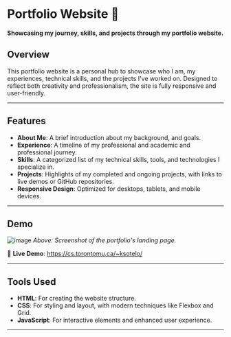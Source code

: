 # Portfolio Website 🌟  
**Showcasing my journey, skills, and projects through my portfolio website.**

## Overview  
This portfolio website is a personal hub to showcase who I am, my experiences, technical skills, and the projects I've worked on. Designed to reflect both creativity and professionalism, the site is fully responsive and user-friendly.

---

## Features  
- **About Me**: A brief introduction about my background, and goals.  
- **Experience**: A timeline of my professional and academic and professional journey.  
- **Skills**: A categorized list of my technical skills, tools, and technologies I specialize in.  
- **Projects**: Highlights of my completed and ongoing projects, with links to live demos or GitHub repositories.  
- **Responsive Design**: Optimized for desktops, tablets, and mobile devices.  

---

## Demo  
![image](https://github.com/user-attachments/assets/c0c5e125-133a-47d8-8fd2-fba1b577489e)
*Above: Screenshot of the portfolio's landing page.*  

🔗 **Live Demo**: https://cs.torontomu.ca/~ksotelo/

---

## Tools Used
- **HTML**: For creating the website structure.  
- **CSS**: For styling and layout, with modern techniques like Flexbox and Grid.  
- **JavaScript**: For interactive elements and enhanced user experience.

---

